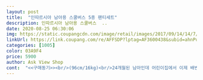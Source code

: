 ```yaml
---
layout: post 
title:  "인따르시아 남아용 스쿨버스 5종 팬티세트" 
description: 인따르시아 남아용 스쿨버스  ..
date: 2020-08-25 06:30:06 
img: https://static.coupangcdn.com/image/retail/images/2017/09/14/14/7/227bf76a-4cd2-4bd1-a66a-4e6ed68a87bb.jpg 
linkUrl: https://link.coupang.com/re/AFFSDP?lptag=AF3600438&subid=ahnPublicAsk&pageKey=36789100&itemId=135684229&vendorItemId=3303810767&traceid=V0-113-821a0ed5d21fdc24 
categories: [1005] 
color: 03A9F4 
price: 5900 
author: Ask View Shop 
cont:  "<<구매동기>><br/>(96cm/16kg)<br/>24개월된 남아인데 어린이집에서 이제 배변훈련하자고해서 구매했어요<br/>36개월 남아입니다.<br/><br/>5장 다 사이즈 같은거 보면 불량은 아닌거 같아요<br/>6살 114cm 아들이 70사이즈가 불편해진다고 해서 샀어요<br/>70사이즈 그냥 입겠다며.<br/>.<br/><br/>로켓배송으로 구매했습니다.<br/><br/>배송상태  정상.<br/><br/>추천<br/>포장상태  정상.<br/><br/>가격도 싸고 갯수도많고 모양이랑 색깔도 다양하길래 바로구매했어요<br/>고추부분이 애매하게 남으니까 애가 불편해하네요<br/>기존에 팬티가 5장정도 있는데 추가로 구매합니다.<br/><br/>남자아기팬티라서 그런지 뒤집어보니 앞쪽에 면이 하나 더 덧대어있네요<br/>다른 애들은 어떤지 모르겠지만 우리애한테는 그닥 안맞네요<br/>다만 마감처리가 조금 아쉽네요<br/>더는 안되겠어서 본격적으로 가리도록 연습하려구 구매했어요.<br/><br/>마무리하고 실밥을 잘 안짤라 주셔서 몇군데 실이 늘어져 있었어요.<br/><br/>미디만 긴거면 배꼽까지 끌어올려 입히면 되는데 그 밑이 긴듯한.<br/>.<br/><br/>배변팬티나 기저귀나 먼 차이일까 싶은 생각에 아예 구입 안햇거든요<br/>아이가 좋아하는 자동차 무늬로요.<br/><br/>아직 어리고 고집센 아이는 아니라서 그냥 그럴수 있다고 입히고는 있는데 신경쓰이긴 해요<br/>오자마자 사이즈 볼라고 입혔더니 넉넉하네요<br/>완벽하게 가리는게 아니긴한데 천천히 할까했는데 덥고 땀띠나구 고추 끝도 빨개지고.<br/>.<br/><br/>위아래가(?) 좀 길어요 세로 길이요<br/>저희는 배변팬티는 구입 안하구 바로 팬티 적용해요<br/>젖을때 젖더라도 팬티 입혀서 유도하니까 효과는 있더라구요<br/>지금 세탁해서 널어놔서 내일 마르면 착용샷도 올릴게요<br/>질도 좋고 부드럽고 색상 다 맘에 드는데.<br/>.<br/><br/>추천할만해요.<br/><br/>키 87에 몸무게 15킬로인 우량아라서 60은 작을것갘아서 65부렀는데 60은 적었을것같아요<br/>" 
---
```

